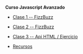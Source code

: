 **Curso Javascript Avanzado**

- [Clase 1 -- FizzBuzz](https://github.com/txesus/cursojsliquid/tree/master/clase-1)
- [Clase 2 -- FizzBuzz](https://github.com/txesus/cursojsliquid/tree/master/clase-2)
- [Clase 3 -- Api HTML / Ejercicio](https://github.com/txesus/cursojsliquid/tree/master/clase-3)






- [Recursos](https://github.com/txesus/cursojsliquid/tree/master/recursos)
